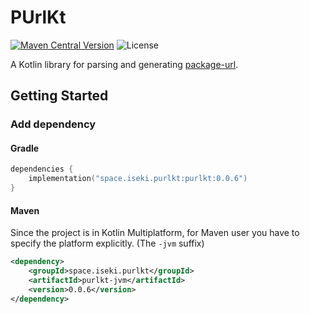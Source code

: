 # PUrlKt
[![Maven Central Version](https://img.shields.io/maven-central/v/space.iseki.purlkt/purlkt)](https://central.sonatype.com/artifact/space.iseki.purlkt/purlkt)
![License](https://img.shields.io/github/license/iseki0/PUrlKt)

A Kotlin library for parsing and generating [package-url](https://github.com/package-url/purl-spec).

## Getting Started

### Add dependency

#### Gradle

```kotlin
dependencies {
    implementation("space.iseki.purlkt:purlkt:0.0.6")
}
```

#### Maven

Since the project is in Kotlin Multiplatform, for Maven user you have to specify the platform explicitly.
(The `-jvm` suffix)

```xml
<dependency>
    <groupId>space.iseki.purlkt</groupId>
    <artifactId>purlkt-jvm</artifactId>
    <version>0.0.6</version>
</dependency>
```
